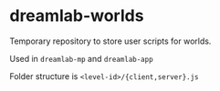 # dreamlab-worlds

Temporary repository to store user scripts for worlds.

Used in `dreamlab-mp` and `dreamlab-app`

Folder structure is `<level-id>/{client,server}.js`
